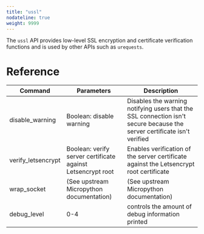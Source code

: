 ```yaml
---
title: "ussl"
nodateline: true
weight: 9999
---
```


The `ussl` API provides low-level SSL encryption and certificate verification functions and is used by other APIs such as `urequests`.

# Reference
| Command            | Parameters                                                            | Description                                                                                                                    |
| ------------------ | --------------------------------------------------------------------- | ------------------------------------------------------------------------------------------------------------------------------ |
| disable_warning    | Boolean: disable warning                                              | Disables the warning notifying users that the SSL connection isn't secure because the server certificate isn't verified        |
| verify_letsencrypt | Boolean: verify server certificate against Letsencrypt root           | Enables verification of the server certificate against the Letsencrypt root certificate                                        |
| wrap_socket        | (See upstream Micropython documentation)                              | (See upstream Micropython documentation)                                                                                       |
| debug_level        | 0-4                                                                   | controls the amount of debug information printed                                                                               |
